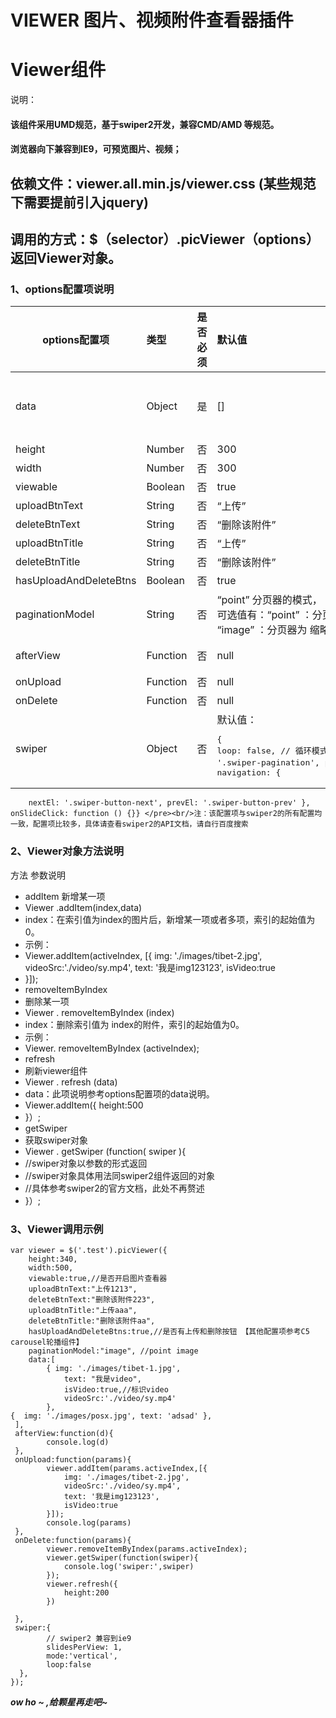# VIEWER 图片、视频附件查看器插件
# Viewer组件

说明：
#### 该组件采用UMD规范，基于swiper2开发，兼容CMD/AMD 等规范。
#### 浏览器向下兼容到IE9，可预览图片、视频；
## 依赖文件：viewer.all.min.js/viewer.css (某些规范下需要提前引入jquery)
## 调用的方式：$（selector）.picViewer（options） 返回Viewer对象。
### 1、options配置项说明
options配置项 | 类型	| 是否必须 | 默认值 | 参数说明
---|:--|:--|:--|:--
 data | Object| 是 | [] | 组件的数据源，如：<pre style="white-space:pre">[ {img: ”../img/1.png”, text:”我是文字1” },  {img:”../img/2.png”, text:”我是文字2”, isVideo:true, videoSrc:”./video/sy.mp4” }]</pre>
 height | Number | 否 | 300 | 组件的高度值~
 width | Number | 否 | 300 | 组件的宽度值
 viewable | Boolean | 否 | true | 组件是否可点击打开大图预览
 uploadBtnText | String | 否 | “上传” | 上传按钮文字的内容【第一个按钮显示的文案】
 deleteBtnText | String | 否 | “删除该附件” | 删除按钮文字的内容【第二个按钮显示的文案】
 uploadBtnTitle | String | 否 | “上传” | 上传按钮提示文字的内容【第一个按钮显示的提示文案】
 deleteBtnTitle | String | 否 | “删除该附件” | 删除按钮提示文字的内容【第二个按钮显示的提示文案】
 hasUploadAndDeleteBtns | Boolean | 否 | true | 是否有 **上传**和 **删除** 按钮
 paginationModel | String | 否 | “point”	分页器的模式，<br/>可选值有：“point” ：分页器为 圆点模式 <br/>“image” ：分页器为 缩略图模式
 afterView | Function | 否 | null | 点击打开大图预览之后的回调方法，<br/>必须配合viewable为true时使用
 onUpload | Function | 否 | null | 点击上传按钮之后的回调 
 onDelete | Function | 否 | null | 点击删除按钮之后的回调
 swiper | Object | 否 | 默认值：<pre style="white-space:pre">{ loop: false, // 循环模式选项  // 如果需要分页器 pagination: '.swiper-pagination', paginationClickable:true, // 如果需要前进后退按钮 navigation: {
        nextEl: '.swiper-button-next', prevEl: '.swiper-button-prev' }, onSlideClick: function () {}} </pre><br/>注：该配置项与swiper2的所有配置均一致，配置项比较多，具体请查看swiper2的API文档，请自行百度搜索
				




### 2、Viewer对象方法说明

方法	参数说明
+ addItem	新增某一项
+ Viewer .addItem(index,data)
+ index：在索引值为index的图片后，新增某一项或者多项，索引的起始值为0。
+ 示例：
+ Viewer.addItem(activeIndex, [{
     img: './images/tibet-2.jpg',
     videoSrc:'./video/sy.mp4',
     text: '我是img123123',
     isVideo:true
+ }]);
+ removeItemByIndex	
+ 删除某一项
+ Viewer . removeItemByIndex (index)
+ index：删除索引值为 index的附件，索引的起始值为0。
+ 示例：
+ Viewer. removeItemByIndex (activeIndex);
+ refresh	
+ 刷新viewer组件
+ Viewer . refresh (data)
+ data：此项说明参考options配置项的data说明。
+ Viewer.addItem({
   height:500
+ }）;
+ getSwiper	
+ 获取swiper对象
+ Viewer . getSwiper (function( swiper ){
+ //swiper对象以参数的形式返回
+ //swiper对象具体用法同swiper2组件返回的对象
+ //具体参考swiper2的官方文档，此处不再赘述
+  }）;


### 3、Viewer调用示例
```
var viewer = $('.test').picViewer({
    height:340,
    width:500,
    viewable:true,//是否开启图片查看器
    uploadBtnText:"上传1213",
    deleteBtnText:"删除该附件223",
    uploadBtnTitle:"上传aaa",
    deleteBtnTitle:"删除该附件aa",
    hasUploadAndDeleteBtns:true,//是否有上传和删除按钮 【其他配置项参考C5 carousel轮播组件】
    paginationModel:"image", //point image
    data:[
        { img: './images/tibet-1.jpg',
            text: "我是video",
            isVideo:true,//标识video
            videoSrc:'./video/sy.mp4'
        },
{  img: './images/posx.jpg', text: 'adsad' }, 
 ],
 afterView:function(d){
        console.log(d)
 },
 onUpload:function(params){
        viewer.addItem(params.activeIndex,[{
            img: './images/tibet-2.jpg',
            videoSrc:'./video/sy.mp4',
            text: '我是img123123',
            isVideo:true
        }]);
        console.log(params)
 },
 onDelete:function(params){
        viewer.removeItemByIndex(params.activeIndex);
        viewer.getSwiper(function(swiper){
            console.log('swiper:',swiper)
        });
        viewer.refresh({
            height:200
        })

 },
 swiper:{
        // swiper2 兼容到ie9
        slidesPerView: 1,
        mode:'vertical',
        loop:false
  },
});
```
***ow ho ~ ,给颗星再走吧~***
